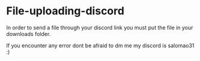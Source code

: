 # File-uploading-discord

In order to send a file through your discord link you must put the file in your downloads folder.

If you encounter any error dont be afraid to dm me my discord is salomao31 :)
